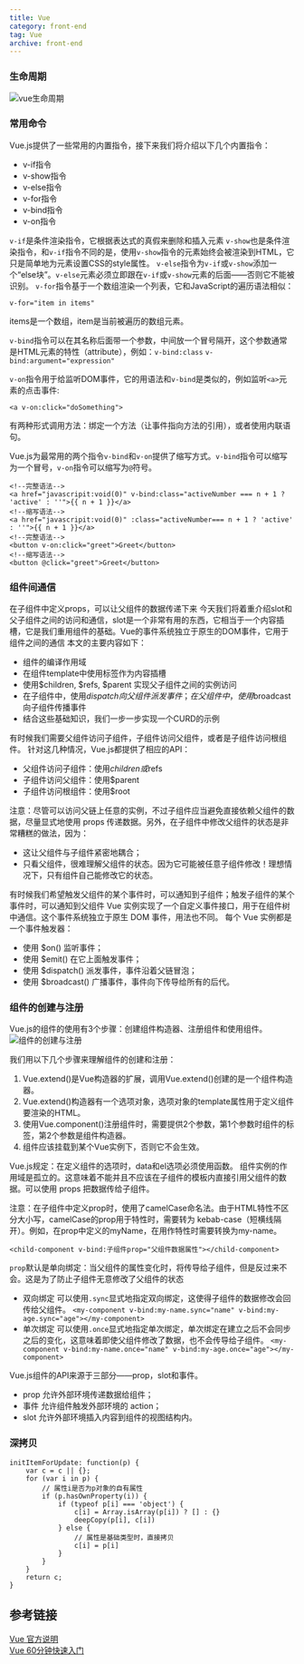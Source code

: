 ```yaml
---
title: Vue
category: front-end
tag: Vue
archive: front-end
---
```


### 生命周期
![vue生命周期](https://i.imgur.com/xnumWs2.png)

### 常用命令
Vue.js提供了一些常用的内置指令，接下来我们将介绍以下几个内置指令：
* v-if指令
* v-show指令
* v-else指令
* v-for指令
* v-bind指令
* v-on指令

`v-if`是条件渲染指令，它根据表达式的真假来删除和插入元素
`v-show`也是条件渲染指令，和`v-if`指令不同的是，使用`v-show`指令的元素始终会被渲染到HTML，它只是简单地为元素设置CSS的style属性。
`v-else`指令为`v-if`或`v-show`添加一个“else块”。`v-else`元素必须立即跟在`v-if`或`v-show`元素的后面——否则它不能被识别。
`v-for`指令基于一个数组渲染一个列表，它和JavaScript的遍历语法相似：
```
v-for="item in items"
```
items是一个数组，item是当前被遍历的数组元素。
 
`v-bind`指令可以在其名称后面带一个参数，中间放一个冒号隔开，这个参数通常是HTML元素的特性（attribute），例如：`v-bind:class` `v-bind:argument="expression"`
 
`v-on`指令用于给监听DOM事件，它的用语法和`v-bind`是类似的，例如监听`<a>`元素的点击事件:

```
<a v-on:click="doSomething">
```

有两种形式调用方法：绑定一个方法（让事件指向方法的引用），或者使用内联语句。

Vue.js为最常用的两个指令`v-bind`和`v-on`提供了缩写方式。`v-bind`指令可以缩写为一个冒号，`v-on`指令可以缩写为`@`符号。
```
<!--完整语法-->
<a href="javascripit:void(0)" v-bind:class="activeNumber === n + 1 ? 'active' : ''">{{ n + 1 }}</a>
<!--缩写语法-->
<a href="javascripit:void(0)" :class="activeNumber=== n + 1 ? 'active' : ''">{{ n + 1 }}</a>
<!--完整语法-->
<button v-on:click="greet">Greet</button>
<!--缩写语法-->
<button @click="greet">Greet</button>
```

### 组件间通信
在子组件中定义props，可以让父组件的数据传递下来
今天我们将着重介绍slot和父子组件之间的访问和通信，slot是一个非常有用的东西，它相当于一个内容插槽，它是我们重用组件的基础。Vue的事件系统独立于原生的DOM事件，它用于组件之间的通信
本文的主要内容如下：
* 组件的编译作用域
* 在组件template中使用<slot>标签作为内容插槽
* 使用$children, $refs, $parent 实现父子组件之间的实例访问
* 在子组件中，使用$dispatch向父组件派发事件；在父组件中，使用$broadcast向子组件传播事件
* 结合这些基础知识，我们一步一步实现一个CURD的示例

有时候我们需要父组件访问子组件，子组件访问父组件，或者是子组件访问根组件。
针对这几种情况，Vue.js都提供了相应的API：
* 父组件访问子组件：使用$children或$refs
* 子组件访问父组件：使用$parent
* 子组件访问根组件：使用$root

注意：尽管可以访问父链上任意的实例，不过子组件应当避免直接依赖父组件的数据，尽量显式地使用 props 传递数据。另外，在子组件中修改父组件的状态是非常糟糕的做法，因为： 
* 这让父组件与子组件紧密地耦合； 
* 只看父组件，很难理解父组件的状态。因为它可能被任意子组件修改！理想情况下，只有组件自己能修改它的状态。


有时候我们希望触发父组件的某个事件时，可以通知到子组件；触发子组件的某个事件时，可以通知到父组件
Vue 实例实现了一个自定义事件接口，用于在组件树中通信。这个事件系统独立于原生 DOM 事件，用法也不同。
每个 Vue 实例都是一个事件触发器：
* 使用 $on() 监听事件；
* 使用 $emit() 在它上面触发事件；
* 使用 $dispatch() 派发事件，事件沿着父链冒泡；
* 使用 $broadcast() 广播事件，事件向下传导给所有的后代。

### 组件的创建与注册
Vue.js的组件的使用有3个步骤：创建组件构造器、注册组件和使用组件。
![组件的创建与注册](https://i.imgur.com/0REImoZ.png)

我们用以下几个步骤来理解组件的创建和注册：
1. Vue.extend()是Vue构造器的扩展，调用Vue.extend()创建的是一个组件构造器。 
2. Vue.extend()构造器有一个选项对象，选项对象的template属性用于定义组件要渲染的HTML。 
3. 使用Vue.component()注册组件时，需要提供2个参数，第1个参数时组件的标签，第2个参数是组件构造器。 
4. 组件应该挂载到某个Vue实例下，否则它不会生效。

Vue.js规定：在定义组件的选项时，data和el选项必须使用函数。
组件实例的作用域是孤立的。这意味着不能并且不应该在子组件的模板内直接引用父组件的数据。可以使用 props 把数据传给子组件。

注意：在子组件中定义prop时，使用了camelCase命名法。由于HTML特性不区分大小写，camelCase的prop用于特性时，需要转为 kebab-case（短横线隔开）。例如，在prop中定义的myName，在用作特性时需要转换为my-name。

`<child-component v-bind:子组件prop="父组件数据属性"></child-component>`

`prop`默认是单向绑定：当父组件的属性变化时，将传导给子组件，但是反过来不会。这是为了防止子组件无意修改了父组件的状态

* 双向绑定
可以使用`.sync`显式地指定双向绑定，这使得子组件的数据修改会回传给父组件。
`<my-component v-bind:my-name.sync="name" v-bind:my-age.sync="age"></my-component>`
* 单次绑定
可以使用`.once`显式地指定单次绑定，单次绑定在建立之后不会同步之后的变化，这意味着即使父组件修改了数据，也不会传导给子组件。
`<my-component v-bind:my-name.once="name" v-bind:my-age.once="age"></my-component>`

Vue.js组件的API来源于三部分——prop，slot和事件。
* prop 允许外部环境传递数据给组件；
* 事件 允许组件触发外部环境的 action；
* slot 允许外部环境插入内容到组件的视图结构内。

### 深拷贝
```
initItemForUpdate: function(p) {
    var c = c || {};
    for (var i in p) {
        // 属性i是否为p对象的自有属性
        if (p.hasOwnProperty(i)) {
            if (typeof p[i] === 'object') {
                c[i] = Array.isArray(p[i]) ? [] : {}
                deepCopy(p[i], c[i])
            } else {
                // 属性是基础类型时，直接拷贝
                c[i] = p[i]
            }
        }
    }
    return c;
}
```

## 参考链接  
[Vue 官方说明](https://cn.vuejs.org/v2/guide/syntax.html)  
[Vue 60分钟快速入门](http://www.cnblogs.com/keepfool/p/5619070.html)